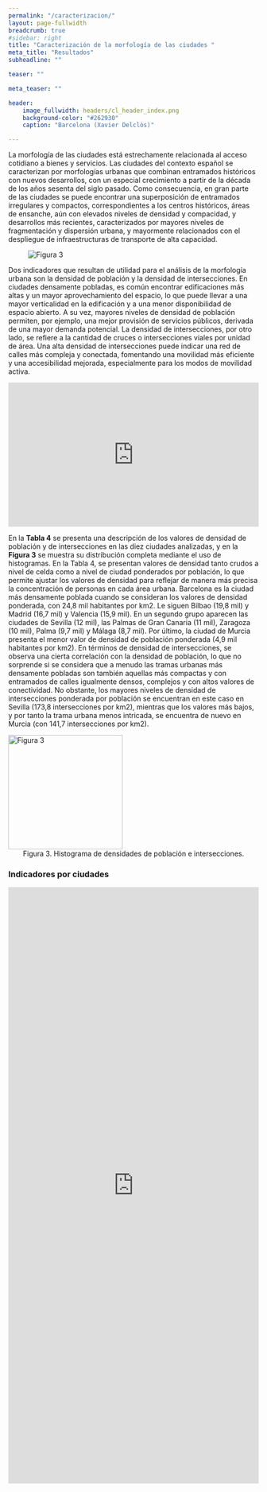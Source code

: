 ```yaml
---
permalink: "/caracterizacion/"
layout: page-fullwidth
breadcrumb: true
#sidebar: right
title: "Caracterización de la morfología de las ciudades "
meta_title: "Resultados"
subheadline: ""

teaser: ""

meta_teaser: ""

header:
    image_fullwidth: headers/cl_header_index.png
    background-color: "#262930"
    caption: "Barcelona (Xavier Delclòs)"

---
```


La morfología de las ciudades está estrechamente relacionada al acceso cotidiano a bienes y servicios. Las ciudades del contexto español 
se caracterizan por morfologías urbanas que combinan entramados históricos con nuevos desarrollos, con un especial crecimiento a partir 
de la década de los años sesenta del siglo pasado. Como consecuencia, en gran parte de las ciudades se puede encontrar una superposición 
de entramados irregulares y compactos, correspondientes a los centros históricos, áreas de ensanche, aún con elevados niveles de densidad 
y compacidad, y desarrollos más recientes, caracterizados por mayores niveles de fragmentación y dispersión urbana, y mayormente relacionados 
con el despliegue de infraestructuras de transporte de alta capacidad.

<figure>
   <img src="https://gratet.github.io/ciudades-leonardo/images/indicadores/indicador-01.png" alt="Figura 3" style="max-width: 100%; display: block; margin: 0 auto;">
</figure>


Dos indicadores que resultan de utilidad para el análisis de la morfología urbana son la densidad de población y la densidad de intersecciones. 
En ciudades densamente pobladas, es común encontrar edificaciones más altas y un mayor aprovechamiento del espacio, lo que puede llevar a una 
mayor verticalidad en la edificación y a una menor disponibilidad de espacio abierto. A su vez, mayores niveles de densidad de población 
permiten, por ejemplo, una mejor provisión de servicios públicos, derivada de una mayor demanda potencial. La densidad de intersecciones, por 
otro lado, se refiere a la cantidad de cruces o intersecciones viales por unidad de área. Una alta densidad de intersecciones puede indicar 
una red de calles más compleja y conectada, fomentando una movilidad más eficiente y una accesibilidad mejorada, especialmente para los modos 
de movilidad activa.

<center>
<!-- Taula 4 -->
<iframe src="https://gratet.github.io/ciudades-leonardo/tablas/tabla_4.htm" width="100%" height="290" frameborder="0"></iframe>
</center>

En la **Tabla 4** se presenta una descripción de los valores de densidad de población y de intersecciones en las diez ciudades analizadas, y en 
la **Figura 3** se muestra su distribución completa mediante el uso de histogramas. En la Tabla 4, se presentan valores de densidad tanto crudos 
a nivel de celda como a nivel de ciudad ponderados por población, lo que permite ajustar los valores de densidad para reflejar de manera más 
precisa la concentración de personas en cada área urbana. Barcelona es la ciudad más densamente poblada cuando se consideran los valores de 
densidad ponderada, con 24,8 mil habitantes por km2. Le siguen Bilbao (19,8 mil) y Madrid (16,7 mil) y Valencia (15,9 mil). En un segundo grupo 
aparecen las ciudades de Sevilla (12 mil), las Palmas de Gran Canaria (11 mil), Zaragoza (10 mil), Palma (9,7 mil) y Málaga (8,7 mil). Por último, 
la ciudad de Murcia presenta el menor valor de densidad de población ponderada (4,9 mil habitantes por km2). En términos de densidad de intersecciones, 
se observa una cierta correlación con la densidad de población, lo que no sorprende si se considera que a menudo las tramas urbanas más densamente 
pobladas son también aquellas más compactas y con entramados de calles igualmente densos, complejos y con altos valores de conectividad. No obstante, 
los mayores niveles de densidad de intersecciones ponderada por población se encuentran en este caso en Sevilla (173,8 intersecciones por km2), 
mientras que los valores más bajos, y por tanto la trama urbana menos intricada, se encuentra de nuevo en Murcia (con 141,7 intersecciones por km2).

<!-- Figura 3 -->
<img src="https://gratet.github.io/ciudades-leonardo/images/svg_files/figura_3.svg" height="230" alt="Figura 3" />
    <figcaption style="text-align: center;">Figura 3. Histograma de densidades de población e intersecciones.</figcaption>

### Indicadores por ciudades

<center>
<!-- imatges -->
<iframe src="https://gratet.github.io/ciudades-leonardo/galerias/index.html" width="100%" height="1200px" frameborder="0"></iframe>
</center>
